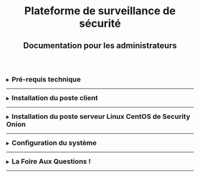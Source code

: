 <div align="center"><h1>Plateforme de surveillance de sécurité</h1></div>
<div align="center"><h2>Documentation pour les administrateurs</h2></div>
<br> 
<br>
<br>

<details>
<summary><strong><font size="+1">Pré-requis technique</font></strong></summary>

### Généralités
Disposer de :
  * Une machine serveur sous un OS Linux serveur CentOS où se trouvera Security Onion.
  * Machine clientes sous n'importe quel OS.
    Nous avons fait le choix de partir sous deux machines clientes avec deux OS différents.
    Cela nous permettra de mieux visualiser les différences entre les OS suivant ce que souhaite le client.

### Security Onion
Cliquez [ici](https://docs.securityonion.net/en/2.4/hardware.html), pour voir les spécificités requises pour une machine Security Onion. <br>
Cette documentation indiquera :
  * Configuration matérielle requise
  * Architecture du processeur
  * Spécificité minimum pour la RAM, la DATA, le nombre de cœur de CPU, ...
  * Et bien d'autres informations supplémentaires.

</details>
<HR> 

<details>
<summary><strong><font size="+1">Installation du poste client</font></strong></summary>
<br>
Ce n'est pas une obligation d'être sous un OS prédéterminé pour les machines clientes. <br>
Nous avons donc choisi de faire une démonstration sous Linux Ubuntu pour la mahcine utilisateur.

### Machine Ubuntu
  * Nom : **CLILIN01**
  * Compte utilisateur : **wilder**
  * Mot de passe : **Azerty1***
  * Adresse IP fixe : **172.16.10.20/24**

</details>
<HR>

<details>
<summary><strong><font size="+1">Installation du poste serveur Linux CentOS de Security Onion</font></strong></summary>
Explication d'installation de la machine Linux CentOS Security Onion. <br>
 
[lien installation](https://docs.securityonion.net/en/2.4/installation.html)

</details>

  
</details>
<HR>

<details>
<summary><strong><font size="+1">Configuration du système</font></strong></summary>
Explication de la configuration du système après installation des machines.
<br>
 
[Lien de configuration](https://docs.securityonion.net/en/2.4/configuration.html#configuration)

</details>
<HR>

<details>
<summary><strong><font size="+1">La Foire Aux Questions !</font></strong></summary>
TEXTE

</details>
<HR>
